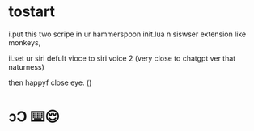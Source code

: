 # tostart
i.put this two scripe in ur hammerspoon init.lua n siswser extension like monkeys, 


ii.set ur siri defult vioce to siri voice 2 (very close to chatgpt ver that naturness)


then happyf close eye. ()


# ɔƆ ⌨️😌
